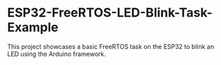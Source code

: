 # ESP32-FreeRTOS-LED-Blink-Task-Example
This project showcases a basic FreeRTOS task on the ESP32 to blink an LED using the Arduino framework.
